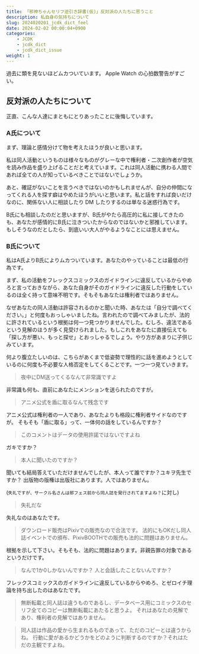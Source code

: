 ```yaml
---
title: 「邪神ちゃんセリフ逆引き辞書(仮)」反対派の人たちに思うこと
description: 私自身の気持ちについて
slug: 2024020201_jcdk_dict_feel
date: 2024-02-02 00:00:04+0900
categories:
    - JCDK
    - jcdk_dict
    - jcdk_dict_issue
weight: 1
---
```


過去に類を見ないほどムカついています。 Apple Watch の心拍数警告がすごい。

## 反対派の人たちについて

正直、こんな人達にまともにとりあったことに後悔しています。

### A氏について

まず、理論と感情分けて物を考えたほうが良いと思います。

私は同人活動というものは様々なものがグレーな中で権利者・二次創作者が空気を読み作品を盛り上げることだと考えています。これは同人活動に携わる人間であれば全ての人が知っているべきことではないでしょうか。

あと、確証がないことを言うべきではないのかもしれませんが、自分の仲間になってくれる人を探す癖はやめたほうがいいと思います。私と話をすれば良いだけなのに、関係ない人に相談したり DM したりするのは単なる迷惑行為です。

B氏にも相談したのだと思いますが、B氏がやたら高圧的に私に接してきたのも、あなたが感情的にB氏に泣きついたからなのではないかと邪推しています。
もしそうなのだとしたら、到底いい大人がやるようなことには思えません。

### B氏について
私はA氏よりB氏によりムカついています。あなたのやっていることは最低の行為です。

まず、私の活動をフレックスコミックスのガイドラインに違反しているからやめろと言っておきながら、あなた自身がそのガイドラインに違反した行動をしているのは全く持って意味不明です。そもそもあなたは権利者ではありません。

なぜあなたの同人活動は許容されるのかと聞いた時、あなたは「自分で調べてください。」と何度もおっしゃいましたね。言われたので調べてみましたが、法的に許されているという根拠は何一つ見つかりませんでした。むしろ、違法であるという見解のほうが多く見受けられました。もしこれをあなたに直接伝えても「探し方が悪い、もっと探せ」とおっしゃるでしょう。やり方があまりに子供じみています。

何より腹立たしいのは、こちらがあくまで低姿勢で理性的に話を進めようとしているのに何度も不必要な人格否定をしてくることです。一つ一つ見ていきます。

> 夜中にDM送ってくるなんて非常識ですよ

非常識も何も、直前にあなたにメンションを送られたのですが。

> アニメ公式を盾に取るなんて残念です

アニメ公式は権利者の一人であり、あなたよりも格段に権利者サイドなのですが。
そもそも「盾に取る」って、一体何の話をしているんですか？

> このコメントはデータの使用許諾ではないですよね

ガキですか？

> 本人に聞いたのですか？

聞いても結局答えていただけませんでしたが、本人って誰ですか？ユキヲ先生ですか？
出版物の版権は出版社にあります。人ではありません。

(`失礼ですが、サークル名さんは邪フェス前から同人誌を発行されてますよね？`に対し)
> 失礼だな

失礼なのはあなたです。

> ダウンロード販売はPixivでの販売なので合法です。
> 法的にもOKだし同人誌イベントでの頒布、PixivBOOTHでの販売も法的に問題はありません。

根拠を示して下さい。そもそも、法的に問題はあります。非親告罪の対象であるというだけです。

> なんで1か0しかないんですか？
> 人と会話したことないんですか？

フレックスコミックスのガイドラインに違反しているからやめろ、とゼロイチ理論を持ち出したのはあなたです。

> 無断転載と同人誌は違うものであるし、データベース用にコミックスのセリフ全てのコピーは無断転載にあたると思うよ。
それはあなたの見解であり、権利者の見解ではありません。

> 同人誌は作品の愛から生まれるものであって、ただのコピーとは違うからね。
行動に愛があるかどうかをどのように判断するのですか？それはただの主観ですよね。

